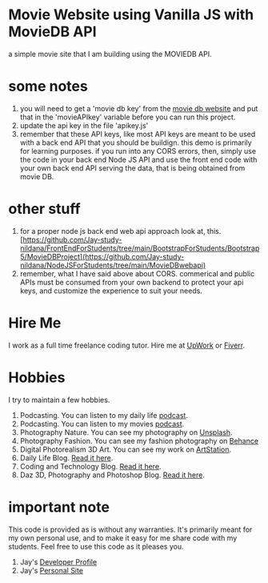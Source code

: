 # Movie Website using Vanilla JS with MovieDB API

a simple movie site that I am building using the MOVIEDB API.

# some notes

1. you will need to get a 'movie db key' from the [movie db website](https://www.themoviedb.org/) and put that in the 'movieAPIkey' variable before you can run this project.
1. update the api key in the file 'apikey.js'
1. remember that these API keys, like most API keys are meant to be used with a back end API that you should be buildign. this demo is primarily for learning purposes. if you run into any CORS errors, then, simply use the code in your back end Node JS API and use the front end code with your own back end API serving the data, that is being obtained from movie DB.

# other stuff

1. for a proper node js back end web api approach look at, this. [https://github.com/Jay-study-nildana/FrontEndForStudents/tree/main/BootstrapForStudents/Bootstrap5/MovieDBProject](https://github.com/Jay-study-nildana/NodeJSForStudents/tree/main/MovieDBwebapi)
1. remember, what I have said above about CORS. commerical and public APIs must be consumed from your own backend to protect your api keys, and customize the experience to suit your needs. 

# Hire Me

I work as a full time freelance coding tutor. Hire me at [UpWork](https://www.upwork.com/fl/vijayasimhabr) or [Fiverr](https://www.fiverr.com/jay_codeguy). 

# Hobbies

I try to maintain a few hobbies.

1. Podcasting. You can listen to my daily life [podcast](https://stories.thechalakas.com/listen-to-podcast/).
1. Podcasting. You can listen to my movies [podcast](https://sandkdesignstudio.in/jays-movie-podcast/).
1. Photography Nature. You can see my photography on [Unsplash](https://unsplash.com/@jay_neeruhaaku).
1. Photography Fashion. You can see my fashion photography on [Behance](https://www.behance.net/vijayasimhabr)
1. Digital Photorealism 3D Art. You can see my work on [ArtStation](https://www.artstation.com/jay_kalenildana).
1. Daily Life Blog. [Read it here](https://medium.com/the-sanguine-tech-trainer).
1. Coding and Technology Blog. [Read it here](https://medium.com/projectwt).
1.  Daz 3D, Photography and Photoshop Blog. [Read it here](https://medium.com/random-pink-hula).

# important note 

This code is provided as is without any warranties. It's primarily meant for my own personal use, and to make it easy for me share code with my students. Feel free to use this code as it pleases you.

1. Jay's [Developer Profile](https://jay-study-nildana.github.io/developerprofile)
1. Jay's [Personal Site](https://stories.thechalakas.com/)

